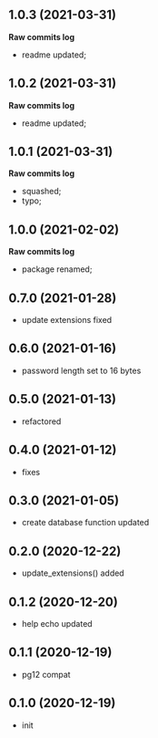 ## 1.0.3 (2021-03-31)

**Raw commits log**

-   readme updated;

## 1.0.2 (2021-03-31)

**Raw commits log**

-   readme updated;

## 1.0.1 (2021-03-31)

**Raw commits log**

-   squashed;
-   typo;

## 1.0.0 (2021-02-02)

**Raw commits log**

-   package renamed;

## 0.7.0 (2021-01-28)

-   update extensions fixed

## 0.6.0 (2021-01-16)

-   password length set to 16 bytes

## 0.5.0 (2021-01-13)

-   refactored

## 0.4.0 (2021-01-12)

-   fixes

## 0.3.0 (2021-01-05)

-   create database function updated

## 0.2.0 (2020-12-22)

-   update_extensions() added

## 0.1.2 (2020-12-20)

-   help echo updated

## 0.1.1 (2020-12-19)

-   pg12 compat

## 0.1.0 (2020-12-19)

-   init
